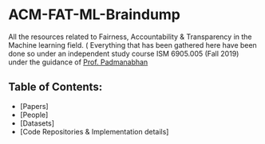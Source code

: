 # ACM-FAT-ML-Braindump

All the resources related to Fairness, Accountability &amp; Transparency in the Machine learning field. ( Everything that has been gathered here have been done so under an independent study course ISM 6905.005 (Fall 2019) under the guidance of [Prof. Padmanabhan](https://www.usf.edu/business/contacts/padmanabhan-balaji.aspx)

## Table of Contents:
- [Papers]
- [People]
- [Datasets]
- [Code Repositories & Implementation details]

